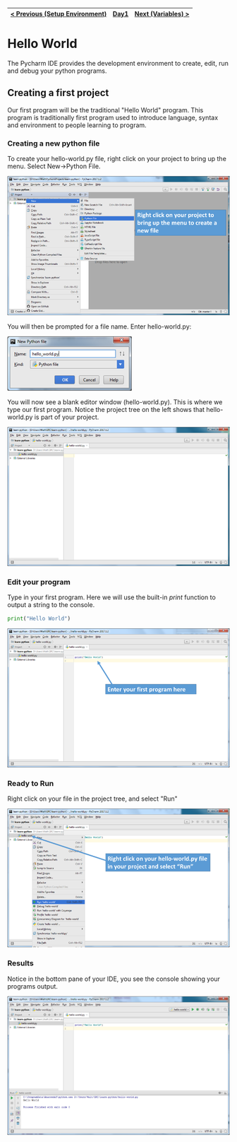 |[< Previous (Setup Environment)](Setup.md) | [Day1](../README.md)| [Next (Variables) >](Variables.md) |
|----|----|----|
# Hello World

The Pycharm IDE provides the development environment to create, edit, run and debug your
python programs.

## Creating a first project

Our first program will be the traditional "Hello World" program. This program is traditionally
first program used to introduce language, syntax and environment to people learning to program.

### Creating a new python file

To create your hello-world.py file, right click on your project to bring up the menu. 
Select New->Python File.

![](.HelloWorld_images/new_file_menu.png)

You will then be prompted for a file name. Enter hello-world.py:

![](.HelloWorld_images/new_file.png)

You will now see a blank editor window (hello-world.py). This is where we type our first 
program. Notice the project tree on the left shows that hello-world.py is part of your project.

![](.HelloWorld_images/empty_file.png)

### Edit your program

Type in your first program. Here we will use the built-in *print* function to output a string to the console.

```python
print("Hello World")
```

![](.HelloWorld_images/first_program.png)

### Ready to Run

Right click on your file in the project tree, and select "Run"

![](.HelloWorld_images/run_first_program.png)

### Results

Notice in the bottom pane of your IDE, you see the console showing your programs output.

![](.HelloWorld_images/results.png)

